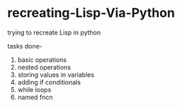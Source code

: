 # recreating-Lisp-Via-Python
trying to recreate Lisp in python

tasks done-
1. basic operations
2. nested operations
3. storing values in variables
4. adding if conditionals
5. while loops
6. named fncn
